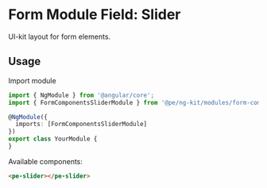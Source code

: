 # Form Module Field: Slider

UI-kit layout for form elements. 

## Usage

Import module

```typescript
import { NgModule } from '@angular/core';
import { FormComponentsSliderModule } from '@pe/ng-kit/modules/form-components/slider';

@NgModule({
  imports: [FormComponentsSliderModule]
})
export class YourModule {
}
```

Available components:

```html
<pe-slider></pe-slider>
```
